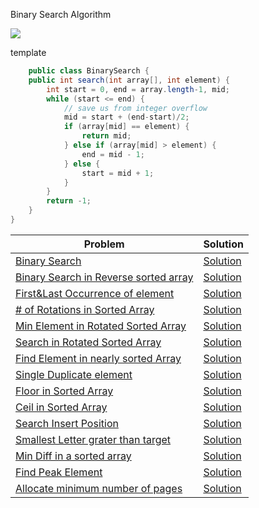 Binary Search Algorithm

<img src="https://res.cloudinary.com/practicaldev/image/fetch/s--Uj818KRw--/c_imagga_scale,f_auto,fl_progressive,h_420,q_auto,w_1000/https://dev-to-uploads.s3.amazonaws.com/i/5hsod7t93v85b23rk671.png"></img>

template
```java
    public class BinarySearch {
    public int search(int array[], int element) {
        int start = 0, end = array.length-1, mid;
        while (start <= end) {
            // save us from integer overflow
            mid = start + (end-start)/2;
            if (array[mid] == element) {
                return mid;
            } else if (array[mid] > element) {
                end = mid - 1;
            } else {
                start = mid + 1;
            }
        }
        return -1;
    }
}
```
|Problem|Solution|
--------|--------
|[Binary Search](https://leetcode.com/problems/binary-search/)| [Solution](https://github.com/ravindra-gadiparthi/algorithm/blob/main/src/org/algo/binarysearch/basic/BinarySearch.java)
|[Binary Search in Reverse sorted array](https://www.geeksforgeeks.org/search-an-element-in-a-reverse-sorted-array/)| [Solution](https://github.com/ravindra-gadiparthi/algorithm/blob/main/src/org/algo/binarysearch/patterns/BinarySearchOnReverseSortedArray.java)
|[First&Last Occurrence of element](https://leetcode.com/problems/find-first-and-last-position-of-element-in-sorted-array/)|[Solution](https://github.com/ravindra-gadiparthi/algorithm/blob/main/src/org/algo/binarysearch/patterns/FirstAndLastOccurrence.java)|
|[# of Rotations in Sorted Array](https://www.geeksforgeeks.org/find-rotation-count-rotated-sorted-array/)|[Solution](https://github.com/ravindra-gadiparthi/algorithm/blob/main/src/org/algo/binarysearch/patterns/RotationInSortedArray.java)|
|[Min Element in Rotated Sorted Array](https://leetcode.com/problems/find-minimum-in-rotated-sorted-array/)|[Solution](https://github.com/ravindra-gadiparthi/algorithm/blob/main/src/org/algo/binarysearch/patterns/RotationInSortedArray.java)|
|[Search in Rotated Sorted Array](https://leetcode.com/problems/search-in-rotated-sorted-array/)|[Solution](https://github.com/ravindra-gadiparthi/algorithm/blob/main/src/org/algo/binarysearch/patterns/FindElementInRotatedSortedArray.java)|
|[Find Element in nearly sorted Array](https://www.geeksforgeeks.org/search-almost-sorted-array/)|[Solution](https://github.com/ravindra-gadiparthi/algorithm/blob/main/src/org/algo/binarysearch/patterns/FindElementInNearlySortedArray.java)|
|[Single Duplicate element](https://leetcode.com/problems/search-in-rotated-sorted-array/)|[Solution](https://github.com/ravindra-gadiparthi/algorithm/blob/main/src/org/algo/binarysearch/patterns/SingleNonDuplicateValue.java)|
|[Floor in Sorted Array](https://www.geeksforgeeks.org/floor-in-a-sorted-array/)|[Solution](https://github.com/ravindra-gadiparthi/algorithm/blob/main/src/org/algo/binarysearch/patterns/FloorInSortedArray.java)|
|[Ceil in Sorted Array](https://www.geeksforgeeks.org/ceiling-in-a-sorted-array/)|[Solution](https://github.com/ravindra-gadiparthi/algorithm/blob/main/src/org/algo/binarysearch/patterns/CeilInSortedArray.java)|
|[Search Insert Position](https://leetcode.com/problems/search-insert-position/)|[Solution](https://github.com/ravindra-gadiparthi/algorithm/blob/main/src/org/algo/binarysearch/patterns/SearchInsertPosition.java)|
|[Smallest Letter grater than target](https://leetcode.com/problems/find-smallest-letter-greater-than-target/)|[Solution](https://github.com/ravindra-gadiparthi/algorithm/blob/main/src/org/algo/binarysearch/patterns/FindNextAlphabet.java)|
|[Min Diff in a sorted array](https://www.callicoder.com/minimum-difference-element-in-sorted-array/)|[Solution](https://github.com/ravindra-gadiparthi/algorithm/blob/main/src/org/algo/binarysearch/patterns/MinDiffInSortedArray.java)|
|[Find Peak Element](https://leetcode.com/problems/find-peak-element/solution/)|[Solution](https://github.com/ravindra-gadiparthi/algorithm/blob/main/src/org/algo/binarysearch/patterns/FindPeakElement.java)|
|[Allocate minimum number of pages](https://www.geeksforgeeks.org/allocate-minimum-number-pages/)|[Solution](https://github.com/ravindra-gadiparthi/algorithm/blob/main/src/org/algo/binarysearch/patterns/MaxAllocatedPages.java)|


